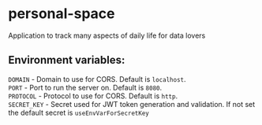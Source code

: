 # personal-space
Application to track many aspects of daily life for data lovers

## Environment variables:  
`DOMAIN` - Domain to use for CORS. Default is `localhost`.  
`PORT` - Port to run the server on. Default is `8080`.  
`PROTOCOL` - Protocol to use for CORS. Default is `http`.  
`SECRET_KEY` - Secret used for JWT token generation and validation.
If not set the default secret is `useEnvVarForSecretKey`
